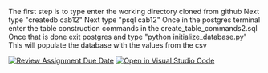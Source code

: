 The first step is to type enter the working directory cloned from github
Next type "createdb cab12"
Next type "psql cab12"
Once in the postgres terminal enter the table construction commands in the create_table_commands2.sql
Once that is done exit postgres and type "python initialize_database.py"
This will populate the database with the values from the csv


[![Review Assignment Due Date](https://classroom.github.com/assets/deadline-readme-button-8d59dc4de5201274e310e4c54b9627a8934c3b88527886e3b421487c677d23eb.svg)](https://classroom.github.com/a/-Nv0cKFk)
[![Open in Visual Studio Code](https://classroom.github.com/assets/open-in-vscode-c66648af7eb3fe8bc4f294546bfd86ef473780cde1dea487d3c4ff354943c9ae.svg)](https://classroom.github.com/online_ide?assignment_repo_id=10762672&assignment_repo_type=AssignmentRepo)
